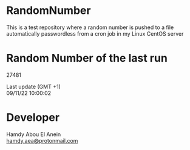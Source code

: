 # RandomNumber    
This is a test repository where a random number is pushed to a file automatically passwordless from a cron job in my Linux CentOS server    
# Random Number of the last run   
27481
      
Last update (GMT +1)    
09/11/22 10:00:02
# Developer    
Hamdy Abou El Anein   
hamdy.aea@protonmail.com
